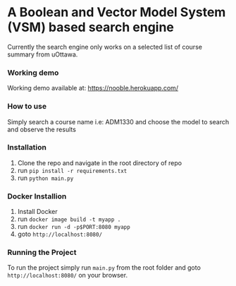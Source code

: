 # A Boolean and Vector Model System (VSM) based search engine

Currently the search engine only works on a selected list of course summary from uOttawa. 

### Working demo

Working demo available at: https://nooble.herokuapp.com/

### How to use

Simply search a course name i.e: ADM1330 and choose the model to search and observe the results

### Installation

1. Clone the repo and navigate in the root directory of repo
2. run `pip install -r requirements.txt`
3. run `python main.py`

### Docker Installion

1. Install Docker
2. run `docker image build -t myapp .`
3. run `docker run -d -p$PORT:8080 myapp`
4. goto `http://localhost:8080/`

### Running the Project

To run the project simply run `main.py` from the root folder and goto `http://localhost:8080/` on your browser.
